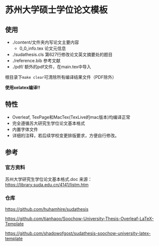 # 苏州大学硕士学位论文模板

## 使用

- ./content/文件夹内写论文主要内容
  - 0_0_info.tex 论文元信息
- ./sudathesis.cls 第627行修改论文英文摘要处的题目
- ./reference.bib 参考文献
- ./pdf/ 额外的pdf文件，在main.tex中导入

根目录下`make clear`可清除所有编译结果文件（PDF除外）

**使用xelatex编译!!**

## 特性

- Overleaf, TexPage和MacTex(TexLive的mac版本)均编译正常
- 完全遵循苏大研究生学位论文基本格式
- 内置字体文件
- 详细的注释，若后续学校变更排版要求，方便自行修改。

## 参考

### 官方资料

苏州大学研究生学位论文基本格式.doc 来源： https://library.suda.edu.cn/4141/listm.htm

### 仓库

https://github.com/huhamhire/sudathesis

https://github.com/tianhaoo/Soochow-University-Thesis-Overleaf-LaTeX-Template

https://github.com/shadowofgost/sudathesis-soochow-university-latex-template

